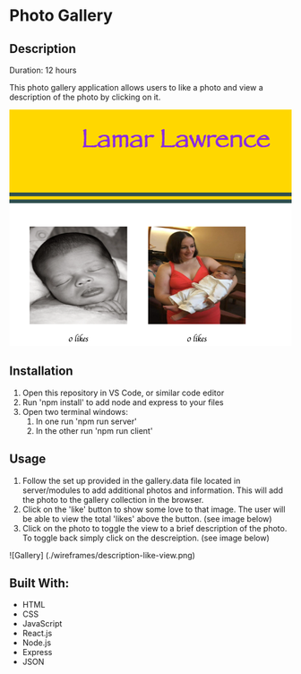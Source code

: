 # Photo Gallery

## Description

Duration: 12 hours

This photo gallery application allows users to like a photo and view a description of the photo by clicking on it.

![Gallery view](./wireframes/wireframe.gallery.png)

## Installation

1.  Open this repository in VS Code, or similar code editor
1.  Run 'npm install' to add node and express to your files
1.  Open two terminal windows:
    1. In one run 'npm run server'
    1. In the other run 'npm run client'

## Usage

1. Follow the set up provided in the gallery.data file located in server/modules to add additional photos and information. This will add the photo to the gallery collection in the browser.
1. Click on the 'like' button to show some love to that image. The user will be able to view the total 'likes' above the button. (see image below)
1. Click on the photo to toggle the view to a brief description of the photo. To toggle back simply click on the descreiption. (see image below)

![Gallery] (./wireframes/description-like-view.png)

## Built With:

- HTML
- CSS
- JavaScript
- React.js
- Node.js
- Express
- JSON
